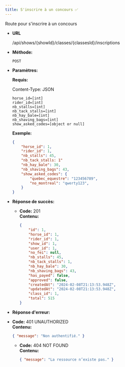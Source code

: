 ```yaml
---
title: S'inscrire à un concours ✅
---
```


Route pour s'inscrire à un concours

* **URL**

  /api/shows/{showId}/classes/{classesId}/inscriptions

* **Méthode:**
  
  `POST`

* **Paramètres:**

    **Requis:**

    Content-Type:  JSON

    `horse_id=[int]`<br>
    `rider_id=[int]`<br>
    `nb_stalls=[int]`<br>
    `nb_tack_stalls=[int]`<br>
    `nb_hay_bale=[int]`<br> 
    `nb_shaving_bags=[int]`<br>
    `show_asked_codes=[object or null]`<br>

    **Exemple:**
    ```json
    {
        "horse_id": 1,
        "rider_id": 1,
        "nb_stalls": 45,
        "nb_tack_stalls: 1"
        "nb_hay_bale": 30,
        "nb_shaving_bags": 43,
        "show_asked_codes": {
            "quebec_equestre": "123456789",
            "no_montreal": "qwerty123",
        }
    }
    ```

* **Réponse de succès:**
  
  * **Code:** 201 <br />
    **Contenu:** 
    ```json
    {
        "id": 1,
        "horse_id": 1,
        "rider_id": 1,
        "show_id": 1,
        "user_id": 1,
        "no_fei": null,
        "nb_stalls": 45,
        "nb_tack_stalls": 1,
        "nb_hay_bale": 30,
        "nb_shaving_bags": 43,
        "has_payed": false,
        "approved": false,
        "createdAt": "2024-02-08T21:13:53.948Z",
        "updatedAt": "2024-02-08T21:13:53.948Z",
        "class_id": 1,
        "total": 515
    }
    ```

* **Réponse d'erreur:**

* **Code:** 401 UNAUTHORIZED <br />
    **Contenu:** 
    ```json
    { "message": "Non authentifié." }
    ```

  * **Code:** 404 NOT FOUND <br />
    **Contenu:** 
    ```json
    { "message": "La ressource n’existe pas." }
    ```